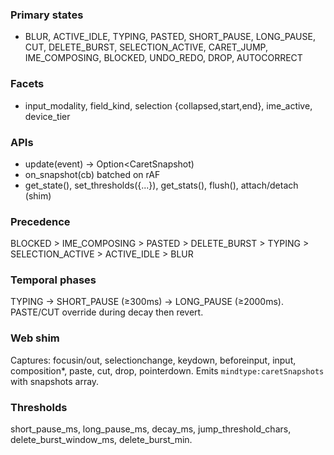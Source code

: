 <!--══════════════════════════════════════════════════════════
  ╔══════════════════════════════════════════════════════════════╗
  ║  ░  C A R E T   M O N I T O R   V 2  ░░░░░░░░░░░░░░░░░░░░░░  ║
  ║                                                              ║
  ║                                                              ║
  ║                                                              ║
  ║                                                              ║
  ║           ╌╌  P L A C E H O L D E R  ╌╌                      ║
  ║                                                              ║
  ║                                                              ║
  ║                                                              ║
  ║                                                              ║
  ╚══════════════════════════════════════════════════════════════╝
    • WHAT ▸ Cross‑platform caret state model + APIs
    • WHY  ▸ Deterministic, low‑latency state without GC churn
    • HOW  ▸ Thin shims normalize events → Rust core
-->

### Primary states

- BLUR, ACTIVE_IDLE, TYPING, PASTED, SHORT_PAUSE, LONG_PAUSE, CUT, DELETE_BURST, SELECTION_ACTIVE, CARET_JUMP, IME_COMPOSING, BLOCKED, UNDO_REDO, DROP, AUTOCORRECT

### Facets

- input_modality, field_kind, selection {collapsed,start,end}, ime_active, device_tier

### APIs

- update(event) -> Option<CaretSnapshot)
- on_snapshot(cb) batched on rAF
- get_state(), set_thresholds({...}), get_stats(), flush(), attach/detach (shim)

### Precedence

BLOCKED > IME_COMPOSING > PASTED > DELETE_BURST > TYPING > SELECTION_ACTIVE > ACTIVE_IDLE > BLUR

### Temporal phases

TYPING → SHORT_PAUSE (≥300ms) → LONG_PAUSE (≥2000ms). PASTE/CUT override during decay then revert.

### Web shim

Captures: focusin/out, selectionchange, keydown, beforeinput, input, composition\*, paste, cut, drop, pointerdown. Emits `mindtype:caretSnapshots` with snapshots array.

### Thresholds

short_pause_ms, long_pause_ms, decay_ms, jump_threshold_chars, delete_burst_window_ms, delete_burst_min.
